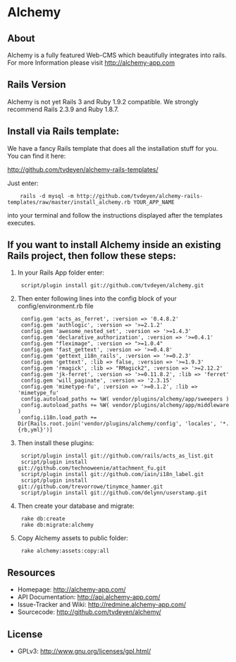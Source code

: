 Alchemy
=======

About
-----

Alchemy is a fully featured Web-CMS which beautifully integrates into rails.
For more Information please visit http://alchemy-app.com

Rails Version
-------------

Alchemy is not yet Rails 3 and Ruby 1.9.2 compatible. We strongly recommend Rails 2.3.9 and Ruby 1.8.7.

Install via Rails template:
---------------------------

We have a fancy Rails template that does all the installation stuff for you. You can find it here:

<http://github.com/tvdeyen/alchemy-rails-templates/>

Just enter:

        rails -d mysql -m http://github.com/tvdeyen/alchemy-rails-templates/raw/master/install_alchemy.rb YOUR_APP_NAME

into your terminal and follow the instructions displayed after the templates executes.

If you want to install Alchemy inside an existing Rails project, then follow these steps:
-----------------------------------------------------------------------------------------

1. In your Rails App folder enter:

        script/plugin install git://github.com/tvdeyen/alchemy.git

2. Then enter following lines into the config block of your config/environment.rb file

        config.gem 'acts_as_ferret', :version => '0.4.8.2'
        config.gem 'authlogic', :version => '>=2.1.2'
        config.gem 'awesome_nested_set', :version => '>=1.4.3'
        config.gem 'declarative_authorization', :version => '>=0.4.1'
        config.gem "fleximage", :version => ">=1.0.4"
        config.gem 'fast_gettext', :version => '>=0.4.8'
        config.gem 'gettext_i18n_rails', :version => '>=0.2.3'
        config.gem 'gettext', :lib => false, :version => '>=1.9.3'
        config.gem 'rmagick', :lib => "RMagick2", :version => '>=2.12.2'
        config.gem 'jk-ferret', :version => '>=0.11.8.2', :lib => 'ferret'
        config.gem 'will_paginate', :version => '2.3.15'
        config.gem 'mimetype-fu', :version => '>=0.1.2', :lib => 'mimetype_fu'
        config.autoload_paths += %W( vendor/plugins/alchemy/app/sweepers )
        config.autoload_paths += %W( vendor/plugins/alchemy/app/middleware )
        config.i18n.load_path += Dir[Rails.root.join('vendor/plugins/alchemy/config', 'locales', '*.{rb,yml}')]

3. Then install these plugins:

        script/plugin install git://github.com/rails/acts_as_list.git
        script/plugin install git://github.com/technoweenie/attachment_fu.git
        script/plugin install git://github.com/iain/i18n_label.git
        script/plugin install git://github.com/trevorrowe/tinymce_hammer.git
        script/plugin install git://github.com/delynn/userstamp.git

4. Then create your database and migrate:

        rake db:create
        rake db:migrate:alchemy

5. Copy Alchemy assets to public folder:

        rake alchemy:assets:copy:all

Resources
---------

* Homepage: <http://alchemy-app.com/>
* API Documentation: <http://api.alchemy-app.com/>
* Issue-Tracker and Wiki: <http://redmine.alchemy-app.com/>
* Sourcecode: <http://github.com/tvdeyen/alchemy/>

License
-------

* GPLv3: <http://www.gnu.org/licenses/gpl.html/>
